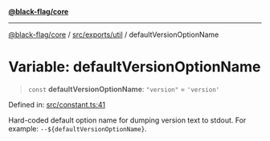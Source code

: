 [**@black-flag/core**](../../../../README.md)

***

[@black-flag/core](../../../../README.md) / [src/exports/util](../README.md) / defaultVersionOptionName

# Variable: defaultVersionOptionName

> `const` **defaultVersionOptionName**: `"version"` = `'version'`

Defined in: [src/constant.ts:41](https://github.com/Xunnamius/black-flag/blob/40d21584fb01de3f46f2fedf60011594304c55d4/src/constant.ts#L41)

Hard-coded default option name for dumping version text to stdout. For
example: `--${defaultVersionOptionName}`.
